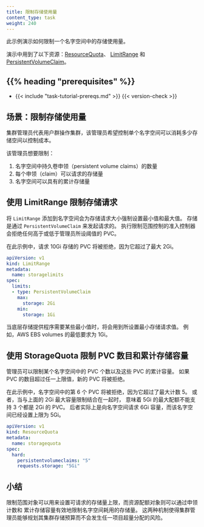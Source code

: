 ```yaml
---
title: 限制存储使用量
content_type: task
weight: 240
---
```



此示例演示如何限制一个名字空间中的存储使用量。

演示中用到了以下资源：[ResourceQuota](/zh-cn/docs/concepts/policy/resource-quotas/)、
[LimitRange](/zh-cn/docs/tasks/administer-cluster/manage-resources/memory-default-namespace/) 和
[PersistentVolumeClaim](/zh-cn/docs/concepts/storage/persistent-volumes/)。

## {{% heading "prerequisites" %}}

* {{< include "task-tutorial-prereqs.md" >}} {{< version-check >}}


## 场景：限制存储使用量

集群管理员代表用户群操作集群，该管理员希望控制单个名字空间可以消耗多少存储空间以控制成本。

该管理员想要限制：

1. 名字空间中持久卷申领（persistent volume claims）的数量
2. 每个申领（claim）可以请求的存储量
3. 名字空间可以具有的累计存储量

## 使用 LimitRange 限制存储请求

将 `LimitRange` 添加到名字空间会为存储请求大小强制设置最小值和最大值。
存储是通过 `PersistentVolumeClaim` 来发起请求的。
执行限制范围控制的准入控制器会拒绝任何高于或低于管理员所设阈值的 PVC。

在此示例中，请求 10Gi 存储的 PVC 将被拒绝，因为它超过了最大 2Gi。

```yaml
apiVersion: v1
kind: LimitRange
metadata:
  name: storagelimits
spec:
  limits:
  - type: PersistentVolumeClaim
    max:
      storage: 2Gi
    min:
      storage: 1Gi
```

当底层存储提供程序需要某些最小值时，将会用到所设置最小存储请求值。
例如，AWS EBS volumes 的最低要求为 1Gi。

## 使用 StorageQuota 限制 PVC 数目和累计存储容量

管理员可以限制某个名字空间中的 PVC 个数以及这些 PVC 的累计容量。
如果 PVC 的数目超过任一上限值，新的 PVC 将被拒绝。

在此示例中，名字空间中的第 6 个 PVC 将被拒绝，因为它超过了最大计数 5。
或者，当与上面的 2Gi 最大容量限制结合在一起时，
意味着 5Gi 的最大配额不能支持 3 个都是 2Gi 的 PVC。
后者实际上是向名字空间请求 6Gi 容量，而该名字空间已经设置上限为 5Gi。

```yaml
apiVersion: v1
kind: ResourceQuota
metadata:
  name: storagequota
spec:
  hard:
    persistentvolumeclaims: "5"
    requests.storage: "5Gi"
```


## 小结

限制范围对象可以用来设置可请求的存储量上限，而资源配额对象则可以通过申领计数和
累计存储容量有效地限制名字空间耗用的存储量。
这两种机制使得集群管理员能够规划其集群存储预算而不会发生任一项目超量分配的风险。

